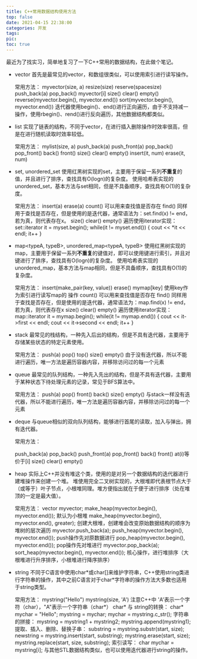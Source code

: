 ```yaml
---
title: C++常用数据结构使用方法
top: false
date: 2021-04-15 22:38:00
categories: 开发
tags:
pic:
toc: true
---
```


最近为了找实习，简单地复习了一下C++常用的数据结构，在此做个笔记。

* vector<typeA>
	首先是最常见的vector，和数组很类似，可以使用索引进行读写操作。

	常用方法：
	myvector(size, a)
	resize(size)
	reserve(spacesize)
	push_back(a)
	pop_back()
	myvector[i]
	size()
	clear()
	empty()
	reverse(myvector.begin(), myvector.end())
	sort(myvector.begin(), myvector.end())
	迭代器使用begin()、end()进行正向遍历，由于不支持减一操作，使用rbegin()、rend()进行反向遍历，其他数据结构都类似。

* list<typeA>
	实现了链表的结构，不同于vector，在进行插入删除操作时效率很高，但是在进行随机读取时效率较低。

	常用方法：
	mylist(size, a)
	push_back(a)
	push_front(a)
	pop_back()
	pop_front()
	back()
	front()
	size()
	clear()
	empty()
	insert(it, num)
	erase(it, num)

* set<typeA>, unordered_set<typeA>
	使用红黑树实现的set，主要用于保留一系列**不重复**的值，并且进行了排序，查找具有O(logn)的复杂度。
	使用哈希表实现的unordered_set，基本方法与set相同，但是不具备顺序，查找具有O(1)的复杂度。

	常用方法：
	insert(a)
	erase(a)
	count()	可以用来查找值是否存在
	find()	同样用于查找是否存在，但是使用的是迭代器，通常语法为：set.find(x) != end，若为真，则代表存在x。
	size()
	clear()
	empty()
	遍历使用iterator实现：
	set<typeA>::iterator it = myset.begin();
	while(it != myset.end())
	{
		cout << \*it << endl;
		it++
	}

* map<typeA, typeB>, unordered_map<typeA, typeB>
	使用红黑树实现的map，主要用于保留一系列**不重复**的键值对，即可以使用键进行索引，并且对键进行了排序，查找具有O(logn)的复杂度。
	使用哈希表实现的unordered_map，基本方法与map相同，但是不具备顺序，查找具有O(1)的复杂度。

	常用方法：
	insert(make_pair(key, value))
	erase()
	mymap[key]	使用key作为索引进行读写map的 操作
	count()	可以用来查找值是否存在
	find()	同样用于查找是否存在，但是使用的是迭代器，通常语法为：map.find(x) != end，若为真，则代表存在x
	size()
	clear()
	empty()
	遍历使用iterator实现：
	map<typeA>::iterator it = mymap.begin();
	while(it != mymap.end())
	{
		cout << it->first << endl;
		cout << it->second << endl;
		it++
	}

* stack<typeA>
	最常见的栈结构，一种先入后出的结构，但是不具有迭代器，主要用于存储某些状态的特定元素使用。

	常用方法：
	push(a)
	pop()
	top()
	size()
	empty()
	由于没有迭代器，所以不能进行遍历，唯一方法是遍历容器内容，并移除访问过的每一个元素

* queue<typeA>
	最常见的队列结构，一种先入先出的结构，但是不具有迭代器，主要用于某种状态下待处理元素的记录，常见于BFS算法中。

	常用方法：
	push(a)
	pop()
	front()
	back()
	size()
	empty()
	与stack一样没有迭代器，所以不能进行遍历，唯一方法是遍历容器内容，并移除访问过的每一个元素

* deque<typeA>
	与queue相似的双向队列结构，能够进行首尾的读取，加入与弹出，拥有迭代器。

	常用方法：

	push_back(a)
	pop_back()
	push_front(a)
	pop_front()
	back()
	front()
	at(i)等价于[i]
	size()
	clear()
	empty()

* heap
	实际上C++并没有堆这个类，使用的是对另一个数据结构的迭代器进行建堆操作来创建一个堆。
	堆使用完全二叉树实现的，大根堆即代表根节点大于（或等于）叶子节点，小根堆同理。堆方便指出就在于便于进行排序（处在堆顶的一定是最大值）。

	常用方法：
	vector<typeA> myvector;
	make_heap(myvector.begin(), myvector.end());				默认为小根堆
	make_heap(myvector.begin(), myvector.end(), greater<type>);	创建大根堆，创建堆会改变原始数据结构的顺序为堆树的层次遍历
	myvector.push_back(a);
	push_heap(myvector.begin(), myvector.end());				push操作先对原数据进行
	pop_heap(myvector.begin(), myvector.end());					pop操作先对堆进行
	myvector.pop_back(a);
	sort_heap(myvector.begin(), myvector.end());				核心操作，进行堆排序（大根堆进行升序排序，小根堆进行降序排序）

* string
	不同于C语言中使用char\*或char[]来维护字符串，C++使用string类进行字符串的操作，其中之前C语言对于char\*字符串的操作方法大多数也适用于string类型。

	常用方法：
	mystring("Hello")
	mystring(size, 'A')		注意C++中 'A'表示一个字符（char），"A"表示一个字符串（char\*）
	char* 与 string的转换：
	char* mychar = "Hello";
	mystring = mychar;
	mychar = mystring.c_str();
	字符串的拼接：
	mystring = mystring1 + mystring2;
	mystring.append(mystring1);
	提取、插入、删除、替换子串：
	substring = mystring.substr(start, size);
	newstring = mystring.insert(start, substring);
	mystring.erase(start, size);
	mystring.replace(start, size, substring);
	索引读写：
	char mychar = mystring[i];
	与其他STL数据结构类似，也可以使用迭代器进行string的操作。

